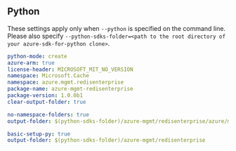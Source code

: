 ## Python

These settings apply only when `--python` is specified on the command line.
Please also specify `--python-sdks-folder=<path to the root directory of your azure-sdk-for-python clone>`.

```yaml $(python) && $(track2)
python-mode: create
azure-arm: true
license-header: MICROSOFT_MIT_NO_VERSION
namespace: Microsoft.Cache
namespace: azure.mgmt.redisenterprise
package-name: azure-mgmt-redisenterprise
package-version: 1.0.0b1
clear-output-folder: true
```

```yaml $(python) && $(python-mode) == 'update'
no-namespace-folders: true
output-folder: $(python-sdks-folder)/azure-mgmt/redisenterprise/azure/mgmt/redisenterprise
```
```yaml $(python) && $(python-mode) == 'create'
basic-setup-py: true
output-folder: $(python-sdks-folder)/azure-mgmt/redisenterprise
```
